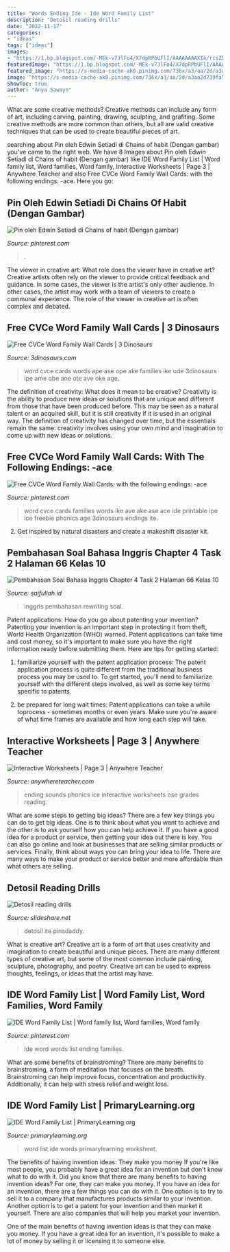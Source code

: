 ```yaml
---
title: "Words Ending Ide - Ide Word Family List"
description: "Detosil reading drills"
date: "2022-11-17"
categories:
- "ideas"
tags: ["ideas"]
images:
- "https://1.bp.blogspot.com/-MEk-v7JlFo4/X7dpRPbUFlI/AAAAAAAAXIk/rcsZDCzeuxggvM1bBQz9JduHSmAGNlDDgCLcBGAsYHQ/s348/Screenshot_42.png"
featuredImage: "https://1.bp.blogspot.com/-MEk-v7JlFo4/X7dpRPbUFlI/AAAAAAAAXIk/rcsZDCzeuxggvM1bBQz9JduHSmAGNlDDgCLcBGAsYHQ/s348/Screenshot_42.png"
featured_image: "https://s-media-cache-ak0.pinimg.com/736x/a3/aa/2d/a3aa2d739fa57c6db4ba8e90cf02bc90.jpg"
image: "https://s-media-cache-ak0.pinimg.com/736x/a3/aa/2d/a3aa2d739fa57c6db4ba8e90cf02bc90.jpg"
ShowToc: true
author: "Anya Sawayn"
---
```



What are some creative methods?
Creative methods can include any form of art, including carving, painting, drawing, sculpting, and grafiting. Some creative methods are more common than others, but all are valid creative techniques that can be used to create beautiful pieces of art.

	

		
searching about Pin oleh Edwin Setiadi di Chains of habit (Dengan gambar) you've came to the right web. We have 8 Images about Pin oleh Edwin Setiadi di Chains of habit (Dengan gambar) like IDE Word Family List | Word family list, Word families, Word family, Interactive Worksheets | Page 3 | Anywhere Teacher and also Free CVCe Word Family Wall Cards: with the following endings: -ace. Here you go:
		
    
## Pin Oleh Edwin Setiadi Di Chains Of Habit (Dengan Gambar)

<img loading=lazy src="https://i.pinimg.com/originals/ac/64/34/ac64346e1a3f9ab78fa9dc4dd8d23d41.jpg" onerror="this.onerror=null;this.src='https://tse3.mm.bing.net/th?id=OIP.9dAVBaXPWvMC2Ma3eQJPxAHaHN&amp;pid=15.1';" alt="Pin oleh Edwin Setiadi di Chains of habit (Dengan gambar)">

_Source: pinterest.com_

>. 

	

The viewer in creative art: What role does the viewer have in creative art?
Creative artists often rely on the viewer to provide critical feedback and guidance. In some cases, the viewer is the artist's only other audience. In other cases, the artist may work with a team of viewers to create a communal experience. The role of the viewer in creative art is often complex and debated.

    
## Free CVCe Word Family Wall Cards | 3 Dinosaurs

<img loading=lazy src="http://www.3dinosaurs.com/images/printables/wordfamily/cvcewallcards-back.jpg" onerror="this.onerror=null;this.src='https://tse1.mm.bing.net/th?id=OIP.jQAw-gEl6f_yd2CJq7M-SwAAAA&amp;pid=15.1';" alt="Free CVCe Word Family Wall Cards | 3 Dinosaurs">

_Source: 3dinosaurs.com_

>word cvce cards words ape ase ope ake families ike ude 3dinosaurs ipe ame obe ane ote ave oke age. 

	

The definition of creativity: What does it mean to be creative?
Creativity is the ability to produce new ideas or solutions that are unique and different from those that have been produced before. This may be seen as a natural talent or an acquired skill, but it is still creativity if it is used in an original way. The definition of creativity has changed over time, but the essentials remain the same: creativity involves using your own mind and imagination to come up with new ideas or solutions.

    
## Free CVCe Word Family Wall Cards: With The Following Endings: -ace

<img loading=lazy src="https://s-media-cache-ak0.pinimg.com/736x/a3/aa/2d/a3aa2d739fa57c6db4ba8e90cf02bc90.jpg" onerror="this.onerror=null;this.src='https://tse3.mm.bing.net/th?id=OIP.FUZH-lcdSXwRmGpdjLHVaQHaKl&amp;pid=15.1';" alt="Free CVCe Word Family Wall Cards: with the following endings: -ace">

_Source: pinterest.com_

>word cvce cards families words ike ave ake ase ace ide printable ipe ice freebie phonics age 3dinosaurs endings ite. 

	

2. Get inspired by natural disasters and create a makeshift disaster kit.

    
## Pembahasan Soal Bahasa Inggris Chapter 4 Task 2 Halaman 66 Kelas 10

<img loading=lazy src="https://1.bp.blogspot.com/-MEk-v7JlFo4/X7dpRPbUFlI/AAAAAAAAXIk/rcsZDCzeuxggvM1bBQz9JduHSmAGNlDDgCLcBGAsYHQ/s348/Screenshot_42.png" onerror="this.onerror=null;this.src='https://tse3.mm.bing.net/th?id=OIP.WdOwvzCuAW3CX8Atl1bSBQAAAA&amp;pid=15.1';" alt="Pembahasan Soal Bahasa Inggris Chapter 4 Task 2 Halaman 66 Kelas 10">

_Source: saifullah.id_

>inggris pembahasan rewriting soal. 

	

Patent applications: How do you go about patenting your invention?
Patenting your invention is an important step in protecting it from theft, World Health Organization (WHO) warned. Patent applications can take time and cost money, so it's important to make sure you have the right information ready before submitting them. Here are tips for getting started:
1. familiarize yourself with the patent application process: The patent application process is quite different from the traditional business process you may be used to. To get started, you'll need to familiarize yourself with the different steps involved, as well as some key terms specific to patents.



2. be prepared for long wait times: Patent applications can take a while toprocess - sometimes months or even years. Make sure you're aware of what time frames are available and how long each step will take.



    
## Interactive Worksheets | Page 3 | Anywhere Teacher

<img loading=lazy src="https://anywhereteacher.com/sites/default/files/styles/grid_secondary/public/screenshots/ending-sounds-ice.png?itok=Ro-p8VEs" onerror="this.onerror=null;this.src='https://tse3.mm.bing.net/th?id=OIP.T_pJGc7w0qjR8r0iLyVTiwHaEJ&amp;pid=15.1';" alt="Interactive Worksheets | Page 3 | Anywhere Teacher">

_Source: anywhereteacher.com_

>ending sounds phonics ice interactive worksheets ose grades reading. 

	

What are some steps to getting big ideas?
There are a few key things you can do to get big ideas. One is to think about what you want to achieve and the other is to ask yourself how you can help achieve it. If you have a good idea for a product or service, then getting your idea out there is key. You can also go online and look at businesses that are selling similar products or services. Finally, think about ways you can bring your idea to life. There are many ways to make your product or service better and more affordable than what others are selling.

    
## Detosil Reading Drills

<img loading=lazy src="http://image.slidesharecdn.com/detosilreadingdrills-140706051612-phpapp02/95/detosil-reading-drills-54-638.jpg?cb=1404623877" onerror="this.onerror=null;this.src='https://tse1.mm.bing.net/th?id=OIP.4RC-PryPbIMrKRop_IQv9AHaJl&amp;pid=15.1';" alt="Detosil reading drills">

_Source: slideshare.net_

>detosil ite pinsdaddy. 

	

What is creative art?
Creative art is a form of art that uses creativity and imagination to create beautiful and unique pieces. There are many different types of creative art, but some of the most common include painting, sculpture, photography, and poetry. Creative art can be used to express thoughts, feelings, or ideas that the artist may have.

    
## IDE Word Family List | Word Family List, Word Families, Word Family

<img loading=lazy src="https://i.pinimg.com/originals/7d/52/66/7d5266a6047e39aae8424b092fb9ccf6.png" onerror="this.onerror=null;this.src='https://tse2.mm.bing.net/th?id=OIP.09m_64FLriN2sIDfNOA4aQHaJl&amp;pid=15.1';" alt="IDE Word Family List | Word family list, Word families, Word family">

_Source: pinterest.com_

>ide word words list ending families. 

	

What are some benefits of brainstroming?
There are many benefits to brainstroming, a form of meditation that focuses on the breath. Brainstroming can help improve focus, concentration and productivity. Additionally, it can help with stress relief and weight loss.

    
## IDE Word Family List | PrimaryLearning.org

<img loading=lazy src="https://primarylearning.org/wp-content/uploads/2019/03/IDE-Word-Famy-List.png" onerror="this.onerror=null;this.src='https://tse4.mm.bing.net/th?id=OIP.9ugtQ5G_lhUofYYHhO0m-AAAAA&amp;pid=15.1';" alt="IDE Word Family List | PrimaryLearning.org">

_Source: primarylearning.org_

>word list ide words primarylearning worksheet. 

	

The benefits of having invention ideas: They make you money
If you're like most people, you probably have a great idea for an invention but don't know what to do with it. Did you know that there are many benefits to having invention ideas? For one, they can make you money.
If you have an idea for an invention, there are a few things you can do with it. One option is to try to sell it to a company that manufactures products similar to your invention. Another option is to get a patent for your invention and then market it yourself. There are also companies that will help you market your invention.

One of the main benefits of having invention ideas is that they can make you money. If you have a great idea for an invention, it's possible to make a lot of money by selling it or licensing it to someone else.

